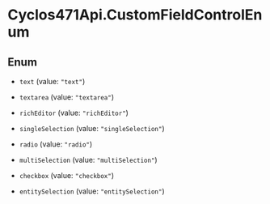 # Cyclos471Api.CustomFieldControlEnum

## Enum


* `text` (value: `"text"`)

* `textarea` (value: `"textarea"`)

* `richEditor` (value: `"richEditor"`)

* `singleSelection` (value: `"singleSelection"`)

* `radio` (value: `"radio"`)

* `multiSelection` (value: `"multiSelection"`)

* `checkbox` (value: `"checkbox"`)

* `entitySelection` (value: `"entitySelection"`)


